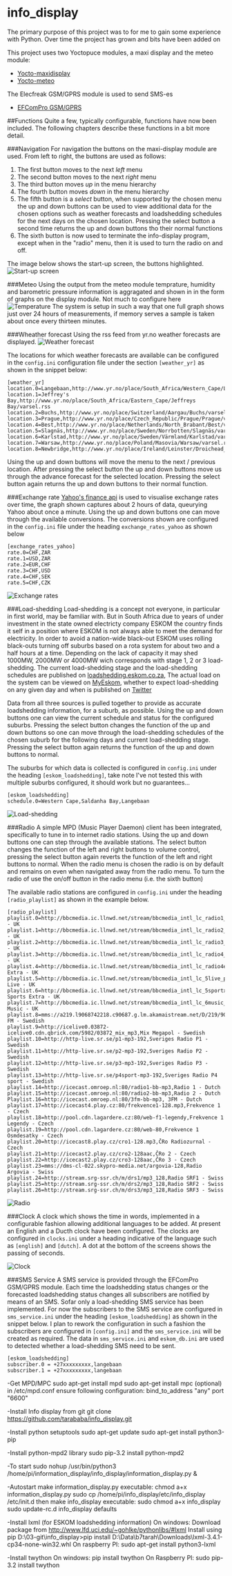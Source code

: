 info_display
============

The primary purpose of this project was to for me to gain some experience with Python. Over time the project has grown and bits have been added on

This project uses two Yoctopuce modules, a maxi display and the meteo module:

  * [Yocto-maxidisplay](http://www.yoctopuce.com/EN/products/usb-displays/yocto-maxidisplay)
  * [Yocto-meteo](http://www.yoctopuce.com/EN/products/usb-environmental-sensors/yocto-meteo)
  
The Elecfreak GSM/GPRS module is used to send SMS-es

  * [EFComPro GSM/GPRS](http://www.elecfreaks.com/store/gprsgsm-moduleefcom-pro-efcompro-p-450.html)

##Functions
Quite a few, typically configurable, functions have now been included. The following chapters describe these functions
in a bit more detail.

###Navigation
For navigation the buttons on the maxi-display module are used. From left to right, the buttons are used as follows:

1. The first button moves to the next *left* menu
2. The second button moves to the next *right* menu
3. The third button moves *up* in the menu hierarchy
4. The fourth button moves *down* in the menu hierarchy
5. The fifth button is a *select* button, when supported by the chosen menu the up and down buttons can be used to view additional
data for the chosen options such as weather forecasts and loadshedding schedules for the next days on the chosen location. 
Pressing the select button a second time returns the up and down buttons tho their normal functions
6. The sixth button is now used to terminate the info-display program, except when in the "radio" menu, then it is used
to turn the radio on and off.

The image below shows the start-up screen, the buttons highlighted.
![Start-up screen](https://github.com/tarababa/info_display/blob/master/img/doc/startup_screen.png)


###Meteo
Using the output from the meteo module temprature, humidity and barometric pressure information is aggragated and shown in
in the form of graphs on the display module. Not much to configure here
![Temperature](https://github.com/tarababa/info_display/blob/master/img/doc/temperature.png)
The system is setup in such a way that one full graph shows just over 24 hours of measurements, if memory serves a sample
is taken about once every thirteen minutes.

###Wheather forecast
Using the rss feed from yr.no weather forecasts are displayed. 
![Weather forecast](https://github.com/tarababa/info_display/blob/master/img/doc/weather_forecast.png)

The locations for which weather forecasts are available can be configured in the `config.ini` configuration file under 
the section `[weather_yr]` as shown in the snippet below:
```
[weather_yr]
location.0=Langebaan,http://www.yr.no/place/South_Africa/Western_Cape/Langebaan_Lagoon/varsel.rss
location.1=Jeffrey's Bay,http://www.yr.no/place/South_Africa/Eastern_Cape/Jeffreys Bay/varsel.rss
location.2=Buchs,http://www.yr.no/place/Switzerland/Aargau/Buchs/varsel.rss
location.3=Prague,http://www.yr.no/place/Czech_Republic/Prague/Prague/varsel.rss
location.4=Best,http://www.yr.no/place/Netherlands/North_Brabant/Best/varsel.rss
location.5=Slagnäs,http://www.yr.no/place/Sweden/Norrbotten/Slagnäs/varsel.rss
location.6=Karlstad,http://www.yr.no/place/Sweden/Värmland/Karlstad/varsel.rss
location.7=Warsaw,http://www.yr.no/place/Poland/Masovia/Warsaw/varsel.rss
location.8=Newbridge,http://www.yr.no/place/Ireland/Leinster/Droichead_Nua/varsel.rss
```
Using the up and down buttons will move the menu to the next / previous location. After pressing the select button the
up and down buttons move us through the advance forecast for the selected location. Pressing the select button again 
returns the up and down buttons to their normal function.

###Exchange rate
[Yahoo's finance api](http://query.yahooapis.com) is used to visualise exchange rates over time, the graph shown captures
about 2 hours of data, queurying Yahoo about once a minute. Using the up and down buttons one can move through the available
conversions. The conversions shown are configured in the `config.ini` file under the heading `exchange_rates_yahoo` as shown
below

```
[exchange_rates_yahoo]
rate.0=CHF,ZAR
rate.1=USD,ZAR
rate.2=EUR,CHF
rate.3=CHF,USD
rate.4=CHF,SEK
rate.5=CHF,CZK
```

![Exchange rates](https://github.com/tarababa/info_display/blob/master/img/doc/exchange_rate.png)

###Load-shedding
Load-shedding is a concept not everyone, in particular in first world, may be familiar with. But in South Africa due to
years of under investment in the state owned electricty company ESKOM the country finds it self in a position where ESKOM
is not always able to meet the demand for electricity. In order to avoid a nation-wide black-out ESKOM uses rolling black-outs
turning off suburbs based on a rota system for about two and a half hours at a time. Depending on the lack of capacity it may
shed 1000MW, 2000MW or 4000MW wich corresponds with stage 1, 2 or 3 load-shedding.
The current load-shedding stage and the load-shedding schedules are published on [loadshedding.eskom.co.za](http://loadshedding.eskom.co.za),
The actual load on the system can be viewed on [MyEskom](http://myeskom.co.za), whether to expect load-shedding
on any given day and when is published on [Twitter](https://twitter.com/Eskom_SA)

Data from all three sources is pulled together to provide as accurate loadshedding information, for a suburb, as possible.
Using the up and down buttons one can view the current schedule and status for the configured suburbs. Pressing the select
button changes the function of the up and down buttons so one can move through the load-shedding schedules of the chosen
suburb for the following days and current load-shedding stage. Pressing the select button again returns the function of the
up and down buttons to normal.

The suburbs for which data is collected is configured in `config.ini` under the heading `[eskom_loadshedding]`, take note
I've not tested this with multiple suburbs configured, it should work but no guarantees...

```
[eskom_loadshedding]
schedule.0=Western Cape,Saldanha Bay,Langebaan
```

![Load-shedding](https://github.com/tarababa/info_display/blob/master/img/doc/loadshedding.png)

###Radio
A simple MPD (Music Player Daemon) client has been integrated, specifically to tune in to internet radio stations.
Using the up and down buttons one can step through the available stations. The select button changes the function
of the left and right buttons to volume control, pressing the select button again reverts the function of the left and right
buttons to normal. When the radio menu is chosen the radio is on by default and remains on even when navigated away from
the radio menu. To turn the radio of use the on/off button in the radio menu (i.e. the sixth button)

The available radio stations are configured in `config.ini` under the heading `[radio_playlist]` as shown in the example below.

```
[radio_playlist]
playlist.0=http://bbcmedia.ic.llnwd.net/stream/bbcmedia_intl_lc_radio1_q,BBC1 - UK
playlist.1=http://bbcmedia.ic.llnwd.net/stream/bbcmedia_intl_lc_radio2_p,BBC2 - UK
playlist.2=http://bbcmedia.ic.llnwd.net/stream/bbcmedia_intl_lc_radio3_p,BBC3 - UK
playlist.3=http://bbcmedia.ic.llnwd.net/stream/bbcmedia_intl_lc_radio4_p,BBC4 - UK
playlist.4=http://bbcmedia.ic.llnwd.net/stream/bbcmedia_intl_lc_radio4extra_p,BBC4 Extra - UK
playlist.5=http://bbcmedia.ic.llnwd.net/stream/bbcmedia_intl_lc_5live_p,BBC5 Live - UK
playlist.6=http://bbcmedia.ic.llnwd.net/stream/bbcmedia_intl_lc_5sportxtra_p,BB5 Sports Extra - UK
playlist.7=http://bbcmedia.ic.llnwd.net/stream/bbcmedia_intl_lc_6music_p,BBC6 Music - UK
playlist.8=mms://a219.l9068742218.c90687.g.lm.akamaistream.net/D/219/90687/v0001/reflector:42218,Rix FM - Swedish
playlist.9=http://icelive0.03872-icelive0.cdn.qbrick.com/5982/03872_mix_mp3,Mix Megapol - Swedish
playlist.10=http://http-live.sr.se/p1-mp3-192,Sveriges Radio P1 - Swedish
playlist.11=http://http-live.sr.se/p2-mp3-192,Sveriges Radio P2 - Swedish
playlist.12=http://http-live.sr.se/p3-mp3-192,Sveriges Radio P3 - Swedish
playlist.13=http://http-live.sr.se/p4sport-mp3-192,Sveriges Radio P4 sport - Swedish
playlist.14=http://icecast.omroep.nl:80/radio1-bb-mp3,Radio 1 - Dutch
playlist.15=http://icecast.omroep.nl:80/radio2-bb-mp3,Radio 2 - Dutch
Playlist.16=http://icecast.omroep.nl:80/3fm-bb-mp3, 3FM - Dutch
playlist.17=http://icecast4.play.cz:80/frekvence1-128.mp3,Frekvence 1 - Czech
playlist.18=http://pool.cdn.lagardere.cz:80/web-f1-legendy,Frekvence 1 Legendy - Czech
playlist.19=http://pool.cdn.lagardere.cz:80/web-80,Frekvence 1 Osmdesatky - Czech
playlist.20=http://icecast8.play.cz/cro1-128.mp3,ČRo Radiozurnal - Czech
playlist.21=http://icecast2.play.cz/cro2-128aac,ČRo 2 - Czech
playlist.22=http://icecast2.play.cz/cro3-128aac,ČRo 3 - Czech
playlist.23=mms://dms-cl-022.skypro-media.net/argovia-128,Radio Argovia - Swiss
playlist.24=http://stream.srg-ssr.ch/m/drs1/mp3_128,Radio SRF1 - Swiss
playlist.25=http://stream.srg-ssr.ch/m/drs2/mp3_128,Radio SRF2 - Swiss
playlist.26=http://stream.srg-ssr.ch/m/drs3/mp3_128,Radio SRF3 - Swiss
```

![Radio](https://github.com/tarababa/info_display/blob/master/img/doc/radio.png)

###Clock
A clock which shows the time in words, implemented in a configurable fashion allowing additional languages to be added.
At present an English and a Ducth clock have been configured. The clocks are configured in `clocks.ini` under a heading
indicative of the language such as `[english]` and `[dutch]`. A dot at the bottom of the screens shows the passing of seconds.

![Clock](https://github.com/tarababa/info_display/blob/master/img/doc/clock.png)

###SMS Service
A SMS service is provided through the EFComPro GSM/GPRS module. Each time the loadshedding status changes or the
forecasted loadshedding status changes all subscribers are notified by means of an SMS. Sofar only a load-shedding
SMS service has been implemented. For now the subscribers to the SMS service are configured in `sms_service.ini` under
the heading `[eskom_loadshedding]` as shown in the snippet below. I plan to rework the configuration in such a fashion
the subscribers are configured in `[config.ini]` and the `sms_service.ini` will be created as required. The data in
`sms_service.ini` and `eskom_db.ini` are used to detected whether a load-shedding SMS need to be sent.

```
[eskom_loadshedding]
subscriber.0 = +27xxxxxxxxx,langebaan
subscriber.1 = +27xxxxxxxxx,langebaan
```



-Get MPD/MPC
 sudo apt-get install mpd
 sudo apt-get install mpc (optional)
 in /etc/mpd.conf ensure following configuration:
   bind_to_address         "any"
   port                    "6600"
   

-Install Info display from git
 git clone https://github.com/tarababa/info_display.git

-Install python setuptools
 sudo apt-get update
 sudo apt-get install python3-pip

-Install python-mpd2 library
 sudo pip-3.2 install python-mpd2

-To start
 sudo nohup /usr/bin/python3 /home/pi/information_display/info_display/information_display.py &
 
-Autostart
 make information_display.py executable: chmod a+x information_display.py
 sudo cp /home/pi/info_display/etc/info_display /etc/init.d
 then make info_display executable: sudo chmod a+x info_display
 sudo update-rc.d info_display defaults


-Install lxml (for ESKOM loadshedding information)
 On windows:
   Download package from http://www.lfd.uci.edu/~gohlke/pythonlibs/#lxml
   Install using pip
   D:\03-git\info_display>pip install D:\Data\b7tarah\Downloads\lxml-3.4.1-cp34-none-win32.whl
 On raspberry PI:
   sudo apt-get install python3-lxml

-Install twython
 On windows:
   pip install twython
 On Raspberry PI:
   sudo pip-3.2 install twython

